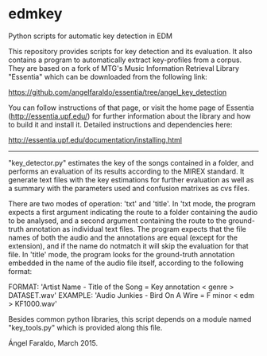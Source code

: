 # edmkey
Python scripts for automatic key detection in EDM

This repository provides scripts for key detection and its evaluation. 
It also contains a program to automatically extract key-profiles from a corpus.
They are based on a fork of MTG's Music Information Retrieval Library "Essentia"
which can be downloaded from the following link:

https://github.com/angelfaraldo/essentia/tree/angel_key_detection

You can follow instructions of that page, or visit the home page of 
Essentia (http://essentia.upf.edu/) for further information about the
library and how to build it and install it. Detailed instructions and 
dependencies here:

http://essentia.upf.edu/documentation/installing.html
_____________________________________________________________________________

"key_detector.py" estimates the key of the songs contained in a folder,
and performs an evaluation of its results according to the MIREX standard.
It generate text files with the key estimations for further evaluation
as well as a summary with the parameters used and confusion matrixes as 
cvs files.

There are two modes of operation: 'txt' and 'title'. In 'txt mode, the program 
expects a first argument indicating the route to a folder containing the audio 
to be analysed, and a second argument containing the route to the ground-truth
annotation as individual text files. The program expects that the file names
of both the audio and the annotations are equal (except for the extension),
and if the name do notmatch it will skip the evaluation for that file. In
'title' mode, the program looks for the ground-truth annotation embedded
in the name of the audio file itself, according to the following format:

FORMAT:  'Artist Name - Title of the Song = Key annotation < genre > DATASET.wav'
EXAMPLE: 'Audio Junkies - Bird On A Wire = F minor < edm > KF1000.wav'

Besides common python libraries, this script depends on a module named
"key_tools.py" which is provided along this file.

Ángel Faraldo, March 2015.
